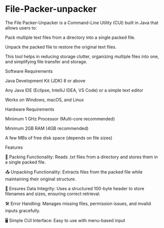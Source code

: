 # File-Packer-unpacker
The File Packer-Unpacker is a Command-Line Utility (CUI) built in Java that allows users to:

Pack multiple text files from a directory into a single packed file.

Unpack the packed file to restore the original text files.

This tool helps in reducing storage clutter, organizing multiple files into one, and simplifying file transfer and storage. 

Software Requirements

Java Development Kit (JDK) 8 or above

Any Java IDE (Eclipse, IntelliJ IDEA, VS Code) or a simple text editor

Works on Windows, macOS, and Linux

Hardware Requirements

Minimum 1 GHz Processor (Multi-core recommended)

Minimum 2GB RAM (4GB recommended)

A few MBs of free disk space (depends on file sizes)

Features

📂 Packing Functionality: Reads .txt files from a directory and stores them in a single packed file.

📤 Unpacking Functionality: Extracts files from the packed file while maintaining their original structure.

🔐 Ensures Data Integrity: Uses a structured 100-byte header to store filenames and sizes, ensuring correct retrieval.

🛠️ Error Handling: Manages missing files, permission issues, and invalid inputs gracefully.

🖥 Simple CUI Interface: Easy to use with menu-based input
